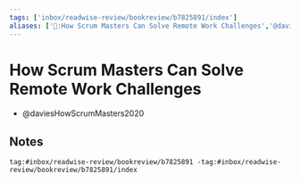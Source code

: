 ```yaml
---
tags: ['inbox/readwise-review/bookreview/b7825891/index']
aliases: ['📑:How Scrum Masters Can Solve Remote Work Challenges','@daviesHowScrumMasters2020']
---
```

# How Scrum Masters Can Solve Remote Work Challenges
-  @daviesHowScrumMasters2020

## Notes


```query
tag:#inbox/readwise-review/bookreview/b7825891 -tag:#inbox/readwise-review/bookreview/b7825891/index
```